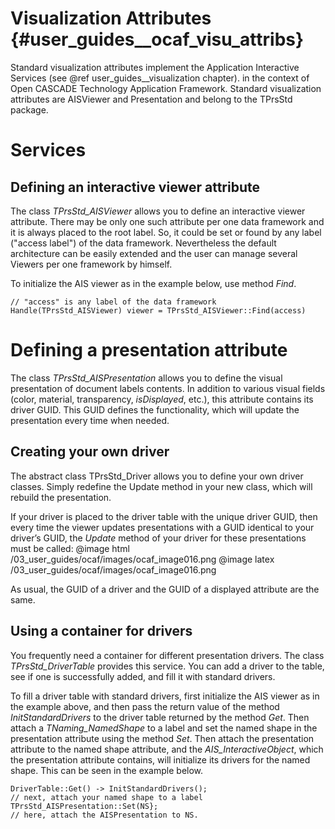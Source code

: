Visualization Attributes {#user_guides__ocaf_visu_attribs}
========================

Standard visualization attributes implement the Application Interactive Services (see @ref user_guides__visualization
 chapter). in the context of Open CASCADE Technology Application Framework. Standard visualization attributes are
 AISViewer and Presentation and belong to the TPrsStd package. 

# Services

## Defining an interactive viewer attribute

The class *TPrsStd_AISViewer* allows you to define an interactive viewer attribute. There may be only one such attribute 
per one data framework and it is always placed to the root label. So, it could be set or found by any label
 ("access label") of the data framework. Nevertheless the default architecture can be easily extended and the user can
 manage several Viewers per one framework by himself. 

To initialize the AIS viewer as in the example below, use method *Find*. 

~~~~~~~~~~~~~~~~~~~~~~~~~~~~~~~~~~~~~~~~~{.cpp}
// "access" is any label of the data framework 
Handle(TPrsStd_AISViewer) viewer = TPrsStd_AISViewer::Find(access) 
~~~~~~~~~~~~~~~~~~~~~~~~~~~~~~~~~~~~~~~~~

# Defining a presentation attribute

The class *TPrsStd_AISPresentation* allows you to define the visual presentation of document labels contents. 
In addition to various visual fields (color, material, transparency, *isDisplayed*, etc.), this attribute contains its
 driver GUID. This GUID defines the functionality, which will update the presentation every time when needed. 

## Creating your own driver

The abstract class TPrsStd_Driver allows you to define your own driver classes. Simply redefine the Update method in
 your new class, which will rebuild the presentation. 

If your driver is placed to the driver table with the unique driver GUID, then every time the viewer updates 
presentations with a GUID identical to your driver’s GUID, the *Update* method of your driver for these presentations 
must be called: 
@image html /03_user_guides/ocaf/images/ocaf_image016.png
@image latex /03_user_guides/ocaf/images/ocaf_image016.png

As usual, the GUID of a driver and the GUID of a displayed attribute are the same. 

## Using a container for drivers

You frequently need a container for different presentation drivers. The class *TPrsStd_DriverTable* provides this 
service. You can add a driver to the table, see if one is successfully added, and fill it with standard drivers. 

To fill a driver table with standard drivers, first initialize the AIS viewer as in the example above, and then pass the
 return value of the method *InitStandardDrivers* to the driver table returned by the method *Get*. Then attach a
 *TNaming_NamedShape* to a label and set the named shape in the presentation attribute using the method *Set*. Then 
attach the presentation attribute to the named shape attribute, and the *AIS_InteractiveObject*, which the presentation
 attribute contains, will initialize its drivers for the named shape. This can be seen in the example below. 

~~~~~~~~~~~~~~~~~~~~~~~~~~~~~~~~~~~~~~~~~{.cpp}
DriverTable::Get() -> InitStandardDrivers(); 
// next, attach your named shape to a label 
TPrsStd_AISPresentation::Set(NS}; 
// here, attach the AISPresentation to NS. 
~~~~~~~~~~~~~~~~~~~~~~~~~~~~~~~~~~~~~~~~~
